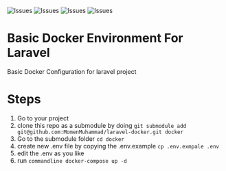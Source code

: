 ![Issues](https://img.shields.io/github/issues/MomenMuhammad/laravel-docker)
![Issues](https://img.shields.io/github/forks/MomenMuhammad/laravel-docker)
![Issues](https://img.shields.io/github/stars/MomenMuhammad/laravel-docker)
![Issues](https://img.shields.io/github/license/MomenMuhammad/laravel-docker)
# Basic Docker Environment For Laravel
Basic Docker Configuration for laravel project
# Steps
1. Go to your project 
2. clone this repo as a submodule by doing ``` git submodule add git@github.com:MomenMuhammad/laravel-docker.git docker ```
3. Go to the submodule folder ``` cd docker ```
4. create new .env file by copying the .env.example ```cp .env.exmpale .env```
5. edit the .env as you like
6. run ```commandline docker-compose up -d```

